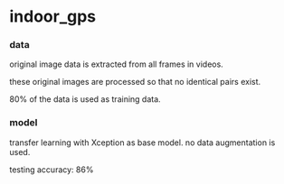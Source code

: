 # indoor_gps

### data
original image data is extracted from all frames in videos.

these original images are processed so that no identical pairs exist.

80% of the data is used as training data.

### model
transfer learning with Xception as base model. no data augmentation is used. 

testing accuracy: 86%


